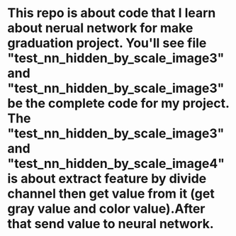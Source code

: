 # This repo is about code that I learn about nerual network for make graduation project. You'll see file "test_nn_hidden_by_scale_image3" and "test_nn_hidden_by_scale_image3" be the complete code for my project. The "test_nn_hidden_by_scale_image3" and "test_nn_hidden_by_scale_image4" is about extract feature by divide channel then get value from it (get gray value and color value).After that send value to neural network.
